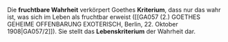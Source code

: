 
Die **fruchtbare Wahrheit** verkörpert Goethes **Kriterium**, dass nur das wahr ist, was sich im Leben als fruchtbar erweist ([[GA057 (2.) GOETHES GEHEIME OFFENBARUNG EXOTERISCH, Berlin, 22. Oktober 1908|GA057/2]]). Sie stellt das **Lebenskriterium** der Wahrheit dar.
